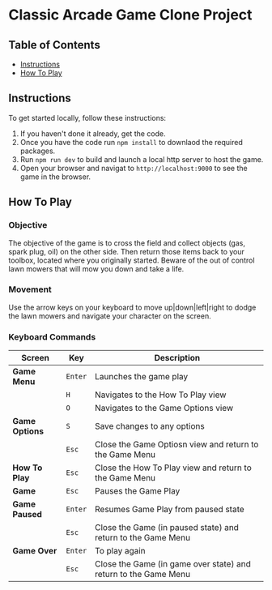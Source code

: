 # Classic Arcade Game Clone Project

## Table of Contents

- [Instructions](#instructions)
- [How To Play](#how-to-play)

## Instructions

To get started locally, follow these instructions:

1. If you haven't done it already, get the code.
1. Once you have the code run `npm install` to downlaod the required packages.
1. Run `npm run dev` to build and launch a local http server to host the game.
1. Open your browser and navigat to `http://localhost:9000` to see the game in the browser.

## How To Play
### Objective
The objective of the game is to cross the field and collect objects (gas, spark plug, oil) on the other side. Then return those items back to your toolbox, located where you originally started. Beware of the out of control lawn mowers that will mow you down and take a life.

### Movement
Use the arrow keys on your keyboard to move up|down|left|right to dodge the lawn mowers and navigate your character on the screen.

### Keyboard Commands

| Screen | Key | Description
|---|---|---|
**Game Menu** | ```Enter``` | Launches the game play
 &nbsp; | ```H```  | Navigates to the How To Play view
 &nbsp; | ```O```  | Navigates to the Game Options view
**Game Options** | ```S``` | Save changes to any options
 &nbsp; | ```Esc```  | Close the Game Optiosn view and return to the Game Menu
**How To Play** | ```Esc```  | Close the How To Play view and return to the Game Menu
**Game** | ```Esc```| Pauses the Game Play
**Game Paused** | ```Enter```| Resumes Game Play from paused state
 &nbsp; | ```Esc```  | Close the Game (in paused state) and return to the Game Menu
**Game Over** | ```Enter```| To play again
 &nbsp; | ```Esc```  | Close the Game (in game over state) and return to the Game Menu
